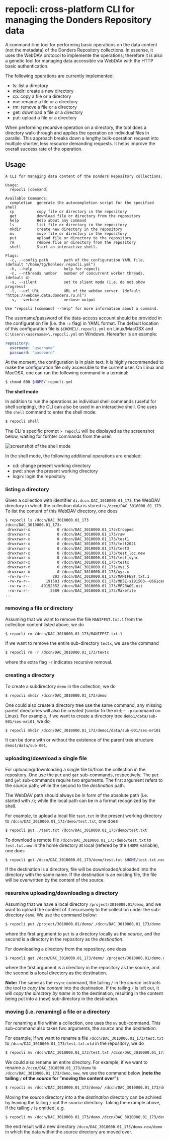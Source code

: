 # repocli: cross-platform CLI for managing the Donders Repository data

A command-line tool for performing basic operations on the data content (not the metadata) of the Donders Repository collections.  In essense, it uses the WebDAV protocol to implemente the operations; therefore it is also a genetic tool for managing data accessible via WebDAV with the HTTP basic authentication.

The following operations are currently implemented:

- ls: list a directory
- mkdir: create a new directory
- cp: copy a file or a directory
- mv: rename a file or a directory
- rm: remove a file or a directory
- get: download a file or a directory
- put: upload a file or a directory

When performing recursive operation on a directory, the tool does a directory walk-through and applies the operation on individual files in parallel.  This approach breaks down a lengthy bulk-operation request into multiple shorter, less resource demanding requests.  It helps improve the overall success rate of the operation.

## Usage

```
A CLI for managing data content of the Donders Repository collections.

Usage:
  repocli [command]

Available Commands:
  completion  generate the autocompletion script for the specified shell
  cp          copy file or directory in the repository
  get         download file or directory from the repository
  help        Help about any command
  ls          list file or directory in the repository
  mkdir       create new directory in the repository
  mv          move file or directory in the repository
  put         upload file or directory to the repository
  rm          remove file or directory from the repository
  shell       Start an interactive shell.

Flags:
  -c, --config path       path of the configuration YAML file. (default "/home/tg/honlee/.repocli.yml")
  -h, --help              help for repocli
  -n, --nthreads number   number of concurrent worker threads. (default 4)
  -s, --silent            set to slient mode (i.e. do not show progress)
  -l, --url URL           URL of the webdav server. (default "https://webdav.data.donders.ru.nl")
  -v, --verbose           verbose output

Use "repocli [command] --help" for more information about a command.
```

The username/password of the data-access account should be provided in the configuration file (i.e. the `-c` flag) in YAML format.  The default location of this configuration file is `${HOME}/.repocli.yml` on Linux/MacOSX and `C:\Users\<username>\.repocli.yml` on Windows. Hereafter is an example:

```yaml
repository:
  username: "username"
  password: "password"
```

At the moment, the configuration is in plain text.  It is highly recommended to make the configuration file only accessible to the current user. On Linux and MacOSX, one can run the following command in a terminal:

```bash
$ chmod 600 $HOME/.repocli.yml
```

__The shell mode__

In addition to run the operations as individual shell commands (useful for shell scripting), the CLI can also be used in an interactive shell.  One uses the `shell` command to enter the shell mode:

```bash
$ repocli shell
```

The CLI's specific prompt `> repocli` will be displayed as the screenshot below, waiting for furhter commands from the user.

![screenshot of the shell mode](screenshot-shell.png)

In the shell mode, the following additional operations are enabled:

- cd: change present working directory
- pwd: show the present working directory
- login: login the repository

### listing a directory

Given a collection with identifier `di.dccn.DAC_3010000.01_173`, the WebDAV directory in which the collection data is stored is `/dccn/DAC_3010000.01_173`.  To list the content of this WebDAV directory, one does

```bash
$ repocli ls /dccn/DAC_3010000.01_173
/dccn/DAC_3010000.01_173:
 drwxrwxr-x            0 /dccn/DAC_3010000.01_173/Cropped
 drwxrwxr-x            0 /dccn/DAC_3010000.01_173/raw
 drwxrwxr-x            0 /dccn/DAC_3010000.01_173/test1
 drwxrwxr-x            0 /dccn/DAC_3010000.01_173/test2021
 drwxrwxr-x            0 /dccn/DAC_3010000.01_173/test3
 drwxrwxr-x            0 /dccn/DAC_3010000.01_173/test_loc.new
 drwxrwxr-x            0 /dccn/DAC_3010000.01_173/test_sync
 drwxrwxr-x            0 /dccn/DAC_3010000.01_173/testx
 drwxrwxr-x            0 /dccn/DAC_3010000.01_173/xyz.5
 drwxrwxr-x            0 /dccn/DAC_3010000.01_173/xyz.x
 -rw-rw-r--          203 /dccn/DAC_3010000.01_173/MANIFEST.txt.1
 -rw-rw-r--       191503 /dccn/DAC_3010000.01_173/MD5E-s191503--8661ce04ccbbf51e96ce124e30fc0c8c.txt
 -rw-rw-r--     49152352 /dccn/DAC_3010000.01_173/MP2RAGE.nii
 -rw-rw-r--         2589 /dccn/DAC_3010000.01_173/Makefile
...
```

### removing a file or directory

Assuming that we want to remove the file `MANIFEST.txt.1` from the collection content listed above, we do

```bash
$ repocli rm /dccn/DAC_3010000.01_173/MANIFEST.txt.1
```

If we want to remove the entire sub-directory `testx`, we use the command

```bash
$ repocli rm -r /dccn/DAC_3010000.01_173/textx
```

where the extra flag `-r` indicates recursive removal.

### creating a directory

To create a subdirectory `demo` in the collection, we do

```bash
$ repocli mkdir /dccn/DAC_3010000.01_173/demo
```

One could also create a directory tree use the same command, any missing parent directories will also be created (similar to the `mkdir -p` command on Linux).  For example, if we want to create a directory tree `demo1/data/sub-001/ses-mri01`, we do

```bash
$ repocli mkdir /dccn/DAC_3010000.01_173/demo1/data/sub-001/ses-mri01
```

It can be done with or without the existence of the parent tree structure `demo1/data/sub-001`.

### uploading/download a single file

For uploading/downloading a single file to/from the collection in the repository.  One use the `put` and `get` sub-commands, respectively.  The `put` and `get` sub-commands require two arguments.  The first argument refers to the _source_ path; while the second to the _destination_ path.

The WebDAV path should always be in form of the absolute path (i.e. started with `/`); while the local path can be in a format recognized by the shell.

For example, to upload a local file `test.txt` in the present working directory to `/dccn/DAC_3010000.01_173/demo/test.txt`, one does

```bash
$ repocli put ./test.txt /dccn/DAC_3010000.01_173/demo/test.txt
```

To download a remote file `/dccn/DAC_3010000.01_173/demo/test.txt` to `test.txt.new` in the home directory at local (refered by the `$HOME` variable), one does

```bash
$ repocli get /dccn/DAC_3010000.01_173/demo/test.txt $HOME/test.txt.new
```

If the destination is a directory, file will be downloaded/uploaded into the directory with the same name.  If the destination is an existing file, the file will be overwritten by the content of the source.

### resursive uploading/downloading a directory

Assuming that we have a local directory `/project/3010000.01/demo`, and we want to upload the content of it recursively to the collection under the sub-directory `demo`.  We use the command below:

```bash
$ repocli put /project/3010000.01/demo/ /dccn/DAC_3010000.01_173/demo
```

where the first argument to `put` is a directory locally as the _source_, and the second is a directory in the repository as the _destination_.

For downloading a directory from the repository, one does

```bash
$ repocli get /dccn/DAC_3010000.01_173/demo/ /project/3010000.01/demo.new
```

where the first argument is a directory in the repository as the source, and the second is a local directory as the destination.

__Note:__ The same as the `rsync` command, the tailing `/` in the _source_ instructs the tool to _copy the content_ into the destination.  If the tailing `/` is left out, it will _copy the directory by name_ in to the destination, resulting in the content being put into a (new) sub-directory in the destination.

### moving (i.e. renaming) a file or a directory

For renaming a file within a collection, one uses the `mv` sub-command.  This sub-command also takes two arguments, the _source_ and the _destniation_.

For example, if we want to rename a file `/dccn/DAC_3010000.01_173/test.txt` to `/dccn/DAC_3010000.01_173/test.txt.old` in the repository, we do

```bash
$ repocli mv /dccn/DAC_3010000.01_173/test.txt /dccn/DAC_3010000.01_173/test.txt.old
```

We could also rename an entire directory.  For example, if we want to rename a `/dccn/DAC_3010000.01_173/demo` to `/dccn/DAC_3010000.01_173/demo.new`, we use the command below (__note the tailing `/` of the _source_ for "moving the content over"__):

```bash
$ repocli mv /dccn/DAC_3010000.01_173/demo/ /dccn/DAC_3010000.01_173/demo.new
```

Moving the _source_ directory into a the _destination_ directory can be achived by leaving the tailing `/` out the _source_ directory.  Taking the example above, if the tailing `/` is omitted, e.g.

```bash
$ repocli mv /dccn/DAC_3010000.01_173/demo /dccn/DAC_3010000.01_173/demo.new
```

the end result will a new directory `/dccn/DAC_3010000.01_173/demo.new/demo` in which the data within the _source_ directory are moved over.

